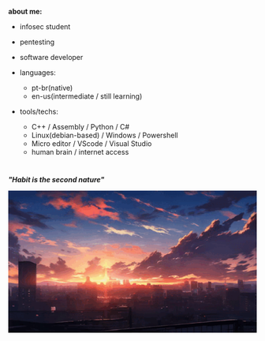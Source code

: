 **about me:**
  
  - infosec student
  - pentesting
  - software developer
    
- languages:
  
    - pt-br(native)
    - en-us(intermediate / still learning)

- tools/techs:
  
  - C++ / Assembly / Python / C#
  - Linux(debian-based) / Windows / Powershell
  - Micro editor / VScode / Visual Studio
  - human brain / internet access 

#

***"Habit is the second nature"***

![sunset](sunset.gif)



#




